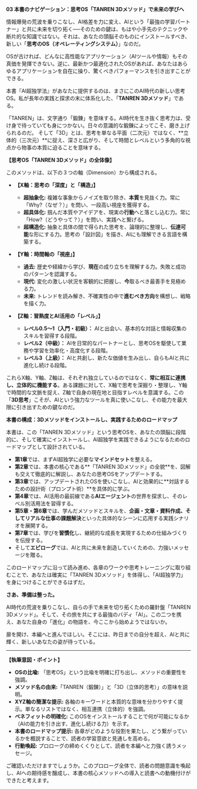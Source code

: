 **03 本書のナビゲーション：思考OS「TANREN 3Dメソッド」で未来の学びへ**

情報爆発の荒波を乗りこなし、AI格差を力に変え、AIという「最強の学習パートナー」と共に未来を切り拓く──そのための鍵は、もはや小手先のテクニックや断片的な知識ではない。それは、あなたの頭脳そのものにインストールすべき、新しい「**思考のOS（オペレーティングシステム）**」なのだ。

OSが古ければ、どんなに高性能なアプリケーション（AIツールや情報）もその真価を発揮できない。逆に、最新かつ最適化されたOSがあれば、あなたはあらゆるアプリケーションを自在に操り、驚くべきパフォーマンスを引き出すことができる。

本書『AI超独学法』があなたに提供するのは、まさにこのAI時代の新しい思考OS。私が長年の実践と探求の末に体系化した、「**TANREN 3Dメソッド**」である。

「TANREN」は、文字通り「鍛錬」を意味する。AI時代を生き抜く思考力は、受け身で待っていても身につかない。日々の意識的な鍛錬によってこそ、磨き上げられるのだ。
そして「3D」とは、思考を単なる平面（二次元）ではなく、**立体的（三次元）**に捉え、深さと広がり、そして時間とレベルという多角的な視点から物事の本質に迫ることを意味する。

**【思考OS「TANREN 3Dメソッド」の全体像】**

このメソッドは、以下の３つの軸（Dimension）から構成される。

*   **【X軸：思考の「深度」と「構造」】**
    *   **超抽象化:** 複雑な事象からノイズを取り除き、**本質**を見抜く力。常に「Why?（なぜ？）」を問い、一段高い視座を獲得する。
    *   **超具体化:** 掴んだ本質やアイデアを、現実の**行動**へと落とし込む力。常に「How?（どうやって？）」を問い、実践へと繋げる。
    *   **超構造化:** 抽象と具体の間で得られた思考を、論理的に整理し、**伝達可能**な形にする力。思考の「設計図」を描き、AIにも理解できる言語を構築する。

*   **【Y軸：時間軸の「視座」】**
    *   **過去:** 歴史や経緯から学び、**現在**の成り立ちを理解する力。失敗と成功のパターンを認識する。
    *   **現代:** 変化の激しい状況を客観的に把握し、**今**取るべき最善手を見極める力。
    *   **未来:** トレンドを読み解き、不確実性の中で**進むべき方向**を構想し、戦略を描く力。

*   **【Z軸：習熟度とAI活用の「レベル」】**
    *   **レベル0.5～1（入門・初級）：** AIと出会い、基本的な対話と情報収集のスキルを習得する段階。
    *   **レベル2（中級）：** AIを日常的なパートナーとし、思考OSを駆使して業務や学習を効率化・高度化する段階。
    *   **レベル3（上級）：** AIと共創し、新たな価値を生み出し、自らもAIと共に進化し続ける段階。

これらX軸、Y軸、Z軸は、それぞれ独立しているのではなく、**常に相互に連携し、立体的に機能する**。ある課題に対して、X軸で思考を深掘り・整理し、Y軸で時間的な文脈を捉え、Z軸で自身の現在地と目指すレベルを意識する。この「**3D思考**」こそが、AIという強力なツールを真に使いこなし、その能力を最大限に引き出すための鍵なのだ。

**本書の構成：3Dメソッドをインストールし、実践するためのロードマップ**

本書は、この「TANREN 3Dメソッド」という思考OSを、あなたの頭脳に段階的に、そして確実にインストールし、AI超独学を実践できるようになるためのロードマップとして設計されている。

*   **第1章**では、まずAI超独学に必要な**マインドセット**を整える。
*   **第2章**では、本書の核心である**「TANREN 3Dメソッド」の全貌**を、図解も交えて徹底的に解説し、あなたの思考OSをアップデートする。
*   **第3章**では、アップデートされたOSを使いこなし、AIと効果的に**対話するための設計術（プロンプト術）**を具体的に学ぶ。
*   **第4章**では、AI活用の最前線である**AIエージェント**の世界を探求し、そのレベル別活用法を習得する。
*   **第5章・第6章**では、学んだメソッドとスキルを、**企画・文章・資料作成、そしてリアルな仕事の課題解決**といった具体的なシーンに応用する実践シナリオを展開する。
*   **第7章**では、学びを**習慣化**し、継続的な成長を実現するための仕組みづくりを伝授する。
*   そして**エピローグ**では、AIと共に未来を創造していくための、力強いメッセージを贈る。

このロードマップに沿って読み進め、各章のワークや思考トレーニングに取り組むことで、あなたは確実に「TANREN 3Dメソッド」を体得し、「AI超独学力」を身につけることができるはずだ。

**さあ、準備は整った。**

AI時代の荒波を乗りこなし、自らの手で未来を切り拓くための羅針盤「TANREN 3Dメソッド」。そして、その旅を共にする最強のバディ「AI」。この二つを携え、あなた自身の「進化」の物語を、今ここから始めようではないか。

扉を開け、本編へと進んでほしい。そこには、昨日までの自分を超え、AIと共に輝く、新しいあなたの姿が待っている。

---

**【執筆意図・ポイント】**

*   **OSの比喩:** 「思考OS」という比喩を明確に打ち出し、メソッドの重要性を強調。
*   **メソッド名の由来:**「TANREN（鍛錬）」と「3D（立体的思考）」の意味を説明。
*   **XYZ軸の簡潔な提示:** 各軸のキーワードと本質的な意味を分かりやすく提示。単なるリストではなく、相互連携（立体的）を強調。
*   **ベネフィットの明確化:** このOSをインストールすることで何が可能になるか（AIの能力を引き出す、進化し続ける力）を示す。
*   **本書のロードマップ提示:** 各章がどのような役割を果たし、どう繋がっているかを概説することで、読者の学習意欲と見通しを高める。
*   **行動喚起:** プロローグの締めくくりとして、読者を本編へと力強く誘うメッセージ。

ご確認いただけますでしょうか。このプロローグ全体で、読者の問題意識を喚起し、AIへの期待感を醸成し、本書の核心メソッドへの導入と読書への動機付けができたと考えます。